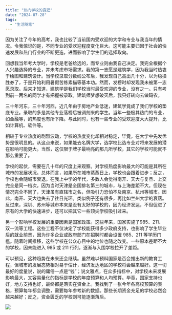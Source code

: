 ```yaml
---
title: "热门学校的变迁"
date: "2024-07-28"
tags: 
  - "生活随笔"
---
```


因为关注了今年的高考，我也比较了当前国内受欢迎的大学和专业与我当年的情况。令我惊讶的是，不同专业的受欢迎程度变化巨大。这可能主要归因于社会的快速发展和热门行业的不断更迭，进而影响了学生们的选择取向。

回想我当年考大学时，学校是老爸给选的，而专业则由我自己决定。我完全根据个人兴趣选择的专业，并未考虑市场需求。我的第一志愿是建筑学，因为我当时热衷于绘图和建筑设计。当学校录取分数线公布后，我发现自己高出几十分，以为稳操胜券了，于是开始利用暑假苦练素描等基本功。然而，发榜时却发现我未被第一志愿录取。后来才知道，建筑学是我们学校当时最受欢迎的专业，没有之一。只有考到前一两名的同学才有把握被录取。建筑师梦想破灭后，我只好转向去做码农。

三十年河东，三十年河西，近几年由于房地产业低迷，建筑学竟成了我们学校的垫底专业。录取的多是其他专业落榜后被调剂来的学生。当年一些极其热门的专业，如金融等，的热度也有所下降。与此同时，也有一些专业的受欢迎度大大提升，比如计算机、软件等。

相较于专业热度的剧烈波动，学校的热度变化却相对稳定，毕竟，在大学中先发优势是很明显的。从这点来说，如果能去名牌大学，选学校比选专业对将来发展的潜在影响可能更大。当然，这仅限于牌子最响亮的那几所学校，其它的学校可能就不那么重要了。

学校的起伏，需要在几十年的尺度上来观察。对学校热度影响最大的可能是其所在城市的发展状况。总体而言，如果所在城市蒸蒸日上，学校也会跟着进步；反之，学校也会随城市衰退。在我上中学的年代，多数人会觉得南开、天大与复旦、上交完全是同一档次，因为当时天津是全国排名第三的城市，与上海差距不大。但现在情况完全不同了，天津虽有直辖市之名，但吸引力恐怕不及南京、杭州等城市。因此，南开、天大也失去了往日光环。类似例子还有很多，再比如兰州大学的衰落。反过来，深圳、苏州等城市本来是没有太好的学校的，因为经济发达，不但促进了原有的大学的快速进步，还可以把其它一些顶尖学校吸引过来。

另一个影响学校发展的重要因素是国家政策。这些年来，国家实施了985、211、双一流等工程。这些工程不仅决定了学校能获得多少政府支持，也影响了学生毕业后的就业前景，因为许多企业或政府部门在招聘时都会设置 985、211 等学历门槛。随着时间推移，这些学校在公众心目中的地位也随之改变。一些原本差距不大的学校，因未能进入 985 或 211 行列，逐渐与入围学校拉开了差距。

可以预见，这种趋势在未来还会继续。虽然难以预料国家是否会推出新的教育工程，但城市的发展态势相对易于估计，经济发达地区的学校将会越来越好。这一切最好的度量说，说的庸俗一点是“钱”；说文雅点，在众多指标中，对学校未来发展影响最大，又容易量化的指标是学校的年度预算和人均预算。毕竟，国家支持也好，地方支持也好，最终都是落实在资金上。我找到了一张今年各高校预算的表格，预算每年都会调整，需要每年参考新的数据。那些长期资金充足的学校必然会越来越好；反之，资金匮乏的学校则可能逐渐落后。

[![](https://ruanqizhen.wordpress.com/wp-content/uploads/2024/07/image-1.png?w=1024)](https://ruanqizhen.wordpress.com/wp-content/uploads/2024/07/image-1.png)

